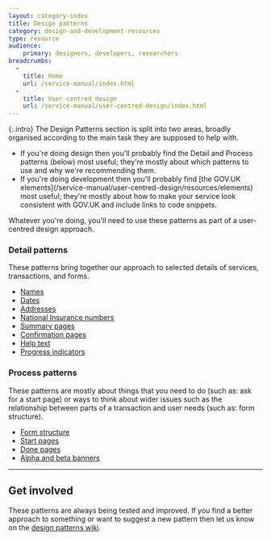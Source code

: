 ```yaml
---
layout: category-index
title: Design patterns
category: design-and-development-resources
type: resource
audience:
    primary: designers, developers, researchers
breadcrumbs:
  -
    title: Home
    url: /service-manual/index.html
  -
    title: User-centred design
    url: /service-manual/user-centred-design/index.html
---
```


{:.intro}
The Design Patterns section is split into two areas, broadly organised according to the main task they are supposed to help with. 

<ul>
 <li>If you're doing design then you'll probably find the Detail and Process patterns (below) most useful; they're mostly about which patterns to use and why we're recommending them.</li>
 <li>If you're doing development then you'll probably find [the GOV.UK elements](/service-manual/user-centred-design/resources/elements)  most useful; they're mostly about how to make your service look consistent with GOV.UK and include links to code snippets. </li>
</ul>

Whatever you're doing, you'll need to use these patterns as part of a user-centred design approach.

### Detail patterns
These patterns bring together our approach to selected details of services, transactions, and forms.

<ul>
  <li><a href="/service-manual/user-centred-design/resources/patterns/names">Names</a></li>
  <li><a href="/service-manual/user-centred-design/resources/patterns/dates">Dates</a></li>
  <li><a href="/service-manual/user-centred-design/resources/patterns/addresses">Addresses</a></li>
  <li><a href="/service-manual/user-centred-design/resources/patterns/national-insurance-number">National Insurance numbers</a></li>
 <li><a href="/service-manual/user-centred-design/resources/patterns/summary-pages">Summary pages</a></li>
  <li><a href="/service-manual/user-centred-design/resources/patterns/confirmation-pages">Confirmation pages</a></li>
 <li><a href="/service-manual/user-centred-design/resources/patterns/help-text">Help text</a></li>
<li><a href="/service-manual/user-centred-design/resources/patterns/progress-indicators">Progress indicators</a></li>

</ul>


### Process patterns
These patterns are mostly about things that you need to do (such as: ask for a start page) or ways to think about wider issues such as the relationship between parts of a transaction and user needs (such as: form structure). 
<ul>
  <li><a href="/service-manual/user-centred-design/resources/patterns/form-structure">Form structure</a></li>
  <li><a href="/service-manual/user-centred-design/resources/patterns/start-pages">Start pages</a></li>
   <li><a href="/service-manual/user-centred-design/resources/patterns/done-pages">Done pages</a></li>
  <li><a href="/service-manual/user-centred-design/resources/patterns/alpha-beta">Alpha and beta banners</a></li>

</ul>

---

## Get involved

These patterns are always being tested and improved. If you find a better approach to something or want to suggest a new pattern then let us know on the [design patterns wiki](https://designpatterns.hackpad.com/GOV.UK-design-patterns-0eUk1OdHvql).
<br>
